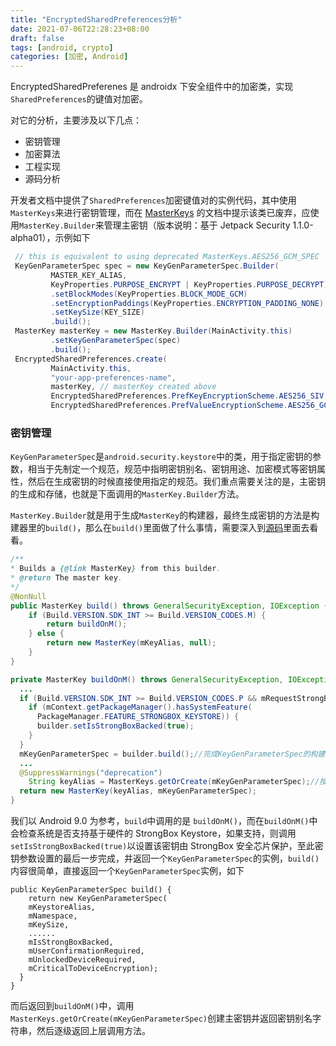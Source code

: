 ```yaml
---
title: "EncryptedSharedPreferences分析"
date: 2021-07-06T22:28:23+08:00
draft: false
tags: [android, crypto]
categories: [加密, Android]
---
```


EncryptedSharedPreferenes 是 androidx 下安全组件中的加密类，实现`SharedPreferences`的键值对加密。

对它的分析，主要涉及以下几点：

- 密钥管理
- 加密算法
- 工程实现
- 源码分析

开发者文档中提供了`SharedPreferences`加密键值对的实例代码，其中使用`MasterKeys`来进行密钥管理，而在 [MasterKeys](https://developer.android.com/reference/androidx/security/crypto/MasterKeys?hl=zh-cn) 的文档中提示该类已废弃，应使用`MasterKey.Builder`来管理主密钥（版本说明：基于 Jetpack Security 1.1.0-alpha01），示例如下

```java
 // this is equivalent to using deprecated MasterKeys.AES256_GCM_SPEC
 KeyGenParameterSpec spec = new KeyGenParameterSpec.Builder(
         MASTER_KEY_ALIAS,
         KeyProperties.PURPOSE_ENCRYPT | KeyProperties.PURPOSE_DECRYPT)
         .setBlockModes(KeyProperties.BLOCK_MODE_GCM)
         .setEncryptionPaddings(KeyProperties.ENCRYPTION_PADDING_NONE)
         .setKeySize(KEY_SIZE)
         .build();
 MasterKey masterKey = new MasterKey.Builder(MainActivity.this)
         .setKeyGenParameterSpec(spec)
         .build();
 EncryptedSharedPreferences.create(
         MainActivity.this,
         "your-app-preferences-name",
         masterKey, // masterKey created above
         EncryptedSharedPreferences.PrefKeyEncryptionScheme.AES256_SIV,
         EncryptedSharedPreferences.PrefValueEncryptionScheme.AES256_GCM);
```

### 密钥管理

`KeyGenParameterSpec`是`android.security.keystore`中的类，用于指定密钥的参数，相当于先制定一个规范，规范中指明密钥别名、密钥用途、加密模式等密钥属性，然后在生成密钥的时候直接使用指定的规范。我们重点需要关注的是，主密钥的生成和存储，也就是下面调用的`MasterKey.Builder`方法。

`MasterKey.Builder`就是用于生成`MasterKey`的构建器，最终生成密钥的方法是构建器里的`build()`，那么在`build()`里面做了什么事情，需要深入到[源码](https://github.com/androidx/androidx/blob/androidx-master-dev/security/crypto/src/main/java/androidx/security/crypto/MasterKey.java)里面去看看。

```java
/**
* Builds a {@link MasterKey} from this builder.
* @return The master key.
*/
@NonNull
public MasterKey build() throws GeneralSecurityException, IOException {
	if (Build.VERSION.SDK_INT >= Build.VERSION_CODES.M) {
		return buildOnM();
	} else {
		return new MasterKey(mKeyAlias, null);
	}
}

private MasterKey buildOnM() throws GeneralSecurityException, IOException {
  ...
  if (Build.VERSION.SDK_INT >= Build.VERSION_CODES.P && mRequestStrongBoxBacked) {
    if (mContext.getPackageManager().hasSystemFeature(
      PackageManager.FEATURE_STRONGBOX_KEYSTORE)) {
      builder.setIsStrongBoxBacked(true);
    }
  }
  mKeyGenParameterSpec = builder.build();//完成KeyGenParameterSpec的构建
  ...
  @SuppressWarnings("deprecation")
    String keyAlias = MasterKeys.getOrCreate(mKeyGenParameterSpec);//按照Spec指定的参数创建密钥
  return new MasterKey(keyAlias, mKeyGenParameterSpec);
}
```

我们以 Android 9.0 为参考，`build`中调用的是 `buildOnM()`，而在`buildOnM()`中会检查系统是否支持基于硬件的 StrongBox Keystore，如果支持，则调用`setIsStrongBoxBacked(true)`以设置该密钥由 StrongBox 安全芯片保护，至此密钥参数设置的最后一步完成，并返回一个`KeyGenParameterSpec`的实例，`build()`内容很简单，直接返回一个`KeyGenParameterSpec`实例，如下

```
public KeyGenParameterSpec build() {
	return new KeyGenParameterSpec(
    mKeystoreAlias,
    mNamespace,
    mKeySize,
    ......
    mIsStrongBoxBacked,
    mUserConfirmationRequired,
    mUnlockedDeviceRequired,
    mCriticalToDeviceEncryption);
  }
}
```

而后返回到`buildOnM()`中，调用`MasterKeys.getOrCreate(mKeyGenParameterSpec)`创建主密钥并返回密钥别名字符串，然后逐级返回上层调用方法。

